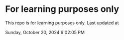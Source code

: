 # For learning purposes only
This repo is for learning purposes only.
Last updated at

Sunday, October 20, 2024 6:02:05 PM

